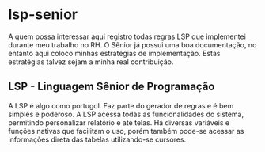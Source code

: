 # lsp-senior

A quem possa interessar aqui registro todas regras LSP que implementei durante meu trabalho no RH.
O Sênior já possui uma boa documentação, no entanto aqui coloco minhas estratégias de implementação.
Estas estratégias talvez sejam a minha real contribuição.

## LSP - Linguagem Sênior de Programação
A LSP é algo como portugol. Faz parte do gerador de regras e é bem simples e poderoso. A LSP acessa todas as funcionalidades do sistema, permitindo personalizar relatório e até telas.
Há diversas variáveis e funções nativas que facilitam o uso, porém também pode-se acessar as informações direta das tabelas utilizando-se cursores.
